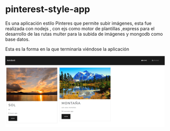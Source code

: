 # pinterest-style-app
Es una aplicación estilo Pinteres que permite subir imágenes, esta fue realizada con nodejs , con ejs como motor de plantillas ,express para el desarrollo de las rutas multer para la subida de imágenes y mongodb como base datos.

Esta es la forma en la que terminaría viéndose la aplicación

![](docs/pint-example.PNG)
